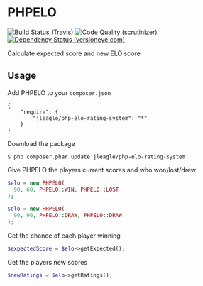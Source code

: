 PHPELO
======

[![Build Status (Travis)](https://img.shields.io/travis/Jleagle/elo-score-calculator/master.svg)](https://travis-ci.org/Jleagle/elo-score-calculator/builds)
[![Code Quality (scrutinizer)](https://scrutinizer-ci.com/g/Jleagle/elo-score-calculator/badges/quality-score.png)](https://scrutinizer-ci.com/g/Jleagle/elo-score-calculator)
[![Dependency Status (versioneye.com)](https://www.versioneye.com/php/Jleagle:elo-score-calculator/badge.png)](https://www.versioneye.com/php/Jleagle:elo-score-calculator)

Calculate expected score and new ELO score

## Usage

Add PHPELO to your `composer.json`

```
{
    "require": {
        "jleagle/php-elo-rating-system": "*"
    }
}
```

Download the package

```
$ php composer.phar update jleagle/php-elo-rating-system
```
    
Give PHPELO the players current scores and who won/lost/drew

```php
$elo = new PHPELO(
  90, 60, PHPELO::WIN, PHPELO::LOST
);

$elo = new PHPELO(
  90, 90, PHPELO::DRAW, PHPELO::DRAW
);
```

Get the chance of each player winning

```php
$expectedScore = $elo->getExpected();
```

Get the players new scores

```php
$newRatings = $elo->getRatings();
```
